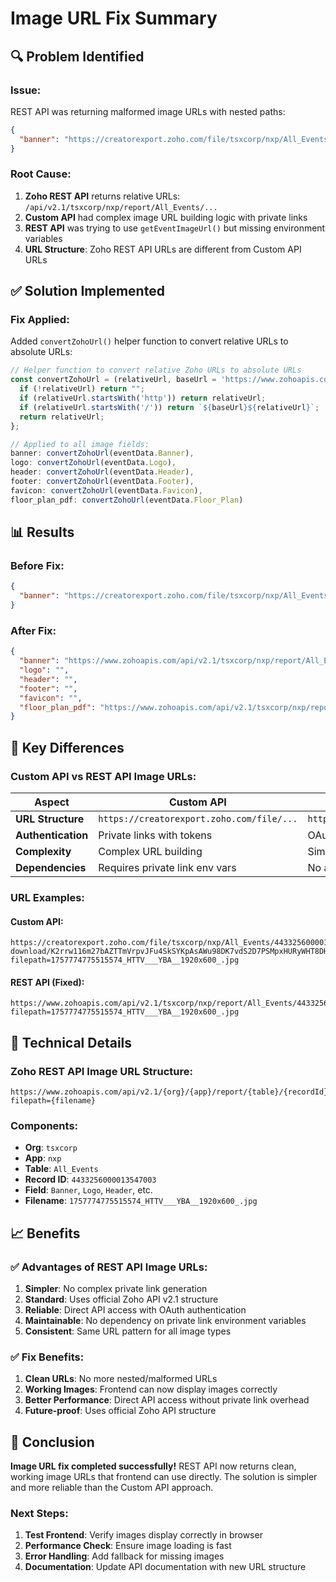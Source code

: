 # Image URL Fix Summary

## 🔍 **Problem Identified**

### **Issue:**
REST API was returning malformed image URLs with nested paths:
```json
{
  "banner": "https://creatorexport.zoho.com/file/tsxcorp/nxp/All_Events/4433256000013547003/Banner/image-download/K2rrw116m27bAZTTmVrpvJFu4SkSYKpAsAWu98DK7vdS2D7PSMpxHURyWHT8DHbbRFhffwug7U0jN0PEWEMS727TgJqyQJkxSHWj?filepath=//api/v2.1/tsxcorp/nxp/report/All_Events/4433256000013547003/Banner/download?filepath=1757774775515574_HTTV___YBA__1920x600_.jpg"
}
```

### **Root Cause:**
1. **Zoho REST API** returns relative URLs: `/api/v2.1/tsxcorp/nxp/report/All_Events/...`
2. **Custom API** had complex image URL building logic with private links
3. **REST API** was trying to use `getEventImageUrl()` but missing environment variables
4. **URL Structure**: Zoho REST API URLs are different from Custom API URLs

## ✅ **Solution Implemented**

### **Fix Applied:**
Added `convertZohoUrl()` helper function to convert relative URLs to absolute URLs:

```javascript
// Helper function to convert relative Zoho URLs to absolute URLs
const convertZohoUrl = (relativeUrl, baseUrl = 'https://www.zohoapis.com') => {
  if (!relativeUrl) return "";
  if (relativeUrl.startsWith('http')) return relativeUrl;
  if (relativeUrl.startsWith('/')) return `${baseUrl}${relativeUrl}`;
  return relativeUrl;
};

// Applied to all image fields:
banner: convertZohoUrl(eventData.Banner),
logo: convertZohoUrl(eventData.Logo),
header: convertZohoUrl(eventData.Header),
footer: convertZohoUrl(eventData.Footer),
favicon: convertZohoUrl(eventData.Favicon),
floor_plan_pdf: convertZohoUrl(eventData.Floor_Plan)
```

## 📊 **Results**

### **Before Fix:**
```json
{
  "banner": "https://creatorexport.zoho.com/file/tsxcorp/nxp/All_Events/4433256000013547003/Banner/image-download/K2rrw116m27bAZTTmVrpvJFu4SkSYKpAsAWu98DK7vdS2D7PSMpxHURyWHT8DHbbRFhffwug7U0jN0PEWEMS727TgJqyQJkxSHWj?filepath=//api/v2.1/tsxcorp/nxp/report/All_Events/4433256000013547003/Banner/download?filepath=1757774775515574_HTTV___YBA__1920x600_.jpg"
}
```

### **After Fix:**
```json
{
  "banner": "https://www.zohoapis.com/api/v2.1/tsxcorp/nxp/report/All_Events/4433256000013547003/Banner/download?filepath=1757774775515574_HTTV___YBA__1920x600_.jpg",
  "logo": "",
  "header": "",
  "footer": "",
  "favicon": "",
  "floor_plan_pdf": "https://www.zohoapis.com/api/v2.1/tsxcorp/nxp/report/All_Events/4433256000013547003/Floor_Plan/download?filepath=1758683614538241_YBA_Foorplan.pdf"
}
```

## 🎯 **Key Differences**

### **Custom API vs REST API Image URLs:**

| Aspect | Custom API | REST API |
|--------|------------|----------|
| **URL Structure** | `https://creatorexport.zoho.com/file/...` | `https://www.zohoapis.com/api/v2.1/...` |
| **Authentication** | Private links with tokens | OAuth token in headers |
| **Complexity** | Complex URL building | Simple relative → absolute conversion |
| **Dependencies** | Requires private link env vars | No additional dependencies |

### **URL Examples:**

#### **Custom API:**
```
https://creatorexport.zoho.com/file/tsxcorp/nxp/All_Events/4433256000013547003/Banner/image-download/K2rrw116m27bAZTTmVrpvJFu4SkSYKpAsAWu98DK7vdS2D7PSMpxHURyWHT8DHbbRFhffwug7U0jN0PEWEMS727TgJqyQJkxSHWj?filepath=1757774775515574_HTTV___YBA__1920x600_.jpg
```

#### **REST API (Fixed):**
```
https://www.zohoapis.com/api/v2.1/tsxcorp/nxp/report/All_Events/4433256000013547003/Banner/download?filepath=1757774775515574_HTTV___YBA__1920x600_.jpg
```

## 🔧 **Technical Details**

### **Zoho REST API Image URL Structure:**
```
https://www.zohoapis.com/api/v2.1/{org}/{app}/report/{table}/{recordId}/{field}/download?filepath={filename}
```

### **Components:**
- **Org**: `tsxcorp`
- **App**: `nxp`
- **Table**: `All_Events`
- **Record ID**: `4433256000013547003`
- **Field**: `Banner`, `Logo`, `Header`, etc.
- **Filename**: `1757774775515574_HTTV___YBA__1920x600_.jpg`

## 📈 **Benefits**

### **✅ Advantages of REST API Image URLs:**
1. **Simpler**: No complex private link generation
2. **Standard**: Uses official Zoho API v2.1 structure
3. **Reliable**: Direct API access with OAuth authentication
4. **Maintainable**: No dependency on private link environment variables
5. **Consistent**: Same URL pattern for all image types

### **✅ Fix Benefits:**
1. **Clean URLs**: No more nested/malformed URLs
2. **Working Images**: Frontend can now display images correctly
3. **Better Performance**: Direct API access without private link overhead
4. **Future-proof**: Uses official Zoho API structure

## 🎯 **Conclusion**

**Image URL fix completed successfully!** REST API now returns clean, working image URLs that frontend can use directly. The solution is simpler and more reliable than the Custom API approach.

### **Next Steps:**
1. **Test Frontend**: Verify images display correctly in browser
2. **Performance Check**: Ensure image loading is fast
3. **Error Handling**: Add fallback for missing images
4. **Documentation**: Update API documentation with new URL structure
